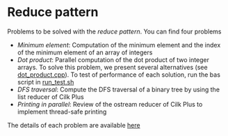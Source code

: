 # Reduce pattern

Problems to be solved with the *reduce pattern*. You can find four problems

* *Minimum element*: Computation of the minimum element and the index of the minimum element of an array of integers
* *Dot product*: Parallel computation of the dot product of two integer arrays. To solve this problem, we present several alternatives (see [dot_product.cpp](dot_product.cpp)). To test of performance of each solution, run the bas script in [run_test.sh](run_test.sh)
* *DFS traversal*: Compute the DFS traversal of a binary tree by using the list reducer of Cilk Plus
* *Printing in parallel*: Review of the ostream reducer of Cilk Plus to implement thread-safe printing

The details of each problem are available [here](problems.pdf)